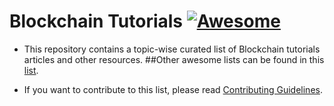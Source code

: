 # Blockchain Tutorials [![Awesome](https://cdn.rawgit.com/sindresorhus/awesome/d7305f38d29fed78fa85652e3a63e154dd8e8829/media/badge.svg)](https://github.com/sindresorhus/awesome)

- This repository contains a topic-wise curated list of Blockchain tutorials articles and other resources. 
##Other awesome lists can be found in this [list](https://github.com/sindresorhus/awesome).

- If you want to contribute to this list, please read [Contributing Guidelines](https://github.com/aj07/Blockchain-Tutorials/blob/master/contributing.md).
